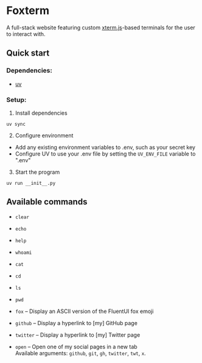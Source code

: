 # Foxterm

A full-stack website featuring custom [xterm.js](https://xtermjs.org/)-based terminals for the user to interact with.

## Quick start

### Dependencies:  

 - [uv](https://docs.astral.sh/uv/getting-started/installation/)  

### Setup:

1. Install dependencies  

```shell
uv sync
```

2. Configure environment
- Add any existing environment variables to .env, such as your secret key
- Configure UV to use your .env file by setting the `UV_ENV_FILE` variable to ".env"

3. Start the program
```shell
uv run __init__.py
```

## Available commands
 - `clear`
 - `echo` 
 - `help` 
 - `whoami`

 - `cat`
 - `cd`
 - `ls`
 - `pwd`

 - `fox` – Display an ASCII version of the FluentUI fox emoji

 - `github` – Display a hyperlink to [my] GitHub page
 - `twitter` – Display a hyperlink to [my] Twitter page
 - `open` – Open one of my social pages in a new tab\
 Available arguments: `github`, `git`, `gh`, `twitter`, `twt`, `x`.